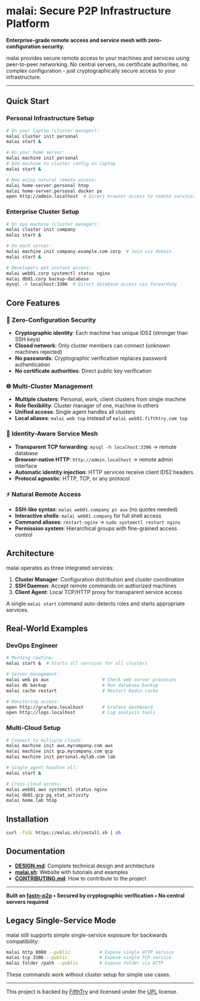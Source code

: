 # malai: Secure P2P Infrastructure Platform

**Enterprise-grade remote access and service mesh with zero-configuration security.**

malai provides secure remote access to your machines and services using peer-to-peer networking. No central servers, no certificate authorities, no complex configuration - just cryptographically secure access to your infrastructure.

---

## Quick Start

### Personal Infrastructure Setup

```bash
# On your laptop (cluster manager):
malai cluster init personal
malai start &

# On your home server:  
malai machine init personal
# Add machine to cluster config on laptop
malai start &

# Now enjoy natural remote access:
malai home-server.personal htop
malai home-server.personal docker ps
open http://admin.localhost  # Direct browser access to remote services
```

### Enterprise Cluster Setup

```bash
# On ops machine (cluster manager):
malai cluster init company
malai start &

# On each server:
malai machine init company.example.com corp  # Join via domain
malai start &

# Developers get instant access:
malai web01.corp systemctl status nginx
malai db01.corp backup-database
mysql -h localhost:3306  # Direct database access via forwarding
```

## Core Features

### 🔐 **Zero-Configuration Security**
- **Cryptographic identity**: Each machine has unique ID52 (stronger than SSH keys)
- **Closed network**: Only cluster members can connect (unknown machines rejected)
- **No passwords**: Cryptographic verification replaces password authentication
- **No certificate authorities**: Direct public key verification

### 🌐 **Multi-Cluster Management**  
- **Multiple clusters**: Personal, work, client clusters from single machine
- **Role flexibility**: Cluster manager of one, machine in others
- **Unified access**: Single agent handles all clusters
- **Local aliases**: `malai web top` instead of `malai web01.fifthtry.com top`

### 📡 **Identity-Aware Service Mesh**
- **Transparent TCP forwarding**: `mysql -h localhost:3306` → remote database
- **Browser-native HTTP**: `http://admin.localhost` → remote admin interface  
- **Automatic identity injection**: HTTP services receive client ID52 headers
- **Protocol agnostic**: HTTP, TCP, or any protocol

### ⚡ **Natural Remote Access**
- **SSH-like syntax**: `malai web01.company ps aux` (no quotes needed)
- **Interactive shells**: `malai web01.company` for full shell access
- **Command aliases**: `restart-nginx` → `sudo systemctl restart nginx`
- **Permission system**: Hierarchical groups with fine-grained access control

## Architecture

malai operates as three integrated services:

1. **Cluster Manager**: Configuration distribution and cluster coordination
2. **SSH Daemon**: Accept remote commands on authorized machines
3. **Client Agent**: Local TCP/HTTP proxy for transparent service access

A single `malai start` command auto-detects roles and starts appropriate services.

## Real-World Examples

### DevOps Engineer
```bash
# Morning routine:
malai start &  # Starts all services for all clusters

# Server management:
malai web ps aux                    # Check web server processes
malai db backup                     # Run database backup
malai cache restart                 # Restart Redis cache

# Monitoring access:
open http://grafana.localhost       # Grafana dashboard
open http://logs.localhost          # Log analysis tools
```

### Multi-Cloud Setup
```bash
# Connect to multiple clouds:
malai machine init aws.mycompany.com aws
malai machine init gcp.mycompany.com gcp  
malai machine init personal.mylab.com lab

# Single agent handles all:
malai start &

# Cross-cloud access:
malai web01.aws systemctl status nginx
malai db01.gcp pg_stat_activity
malai home.lab htop
```

## Installation

```bash
curl -fsSL https://malai.sh/install.sh | sh
```

## Documentation

- **[DESIGN.md](DESIGN.md)**: Complete technical design and architecture
- **[malai.sh](https://malai.sh)**: Website with tutorials and examples
- **[CONTRIBUTING.md](CONTRIBUTING.md)**: How to contribute to the project

---

**Built on [fastn-p2p](https://github.com/fastn-stack/fastn) • Secured by cryptographic verification • No central servers required**

## Legacy Single-Service Mode

malai still supports simple single-service exposure for backwards compatibility:

```bash
malai http 8080 --public           # Expose single HTTP service
malai tcp 3306 --public            # Expose single TCP service  
malai folder /path --public        # Expose folder via HTTP
```

These commands work without cluster setup for simple use cases.

---

This project is backed by [FifthTry](https://fifthtry.com/) and licensed under the [UPL](LICENSE) license.